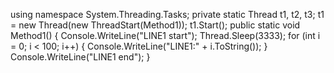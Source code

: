 using namespace System.Threading.Tasks;
private static Thread t1, t2, t3;
t1 = new Thread(new ThreadStart(Method1));
t1.Start();
public static void Method1()
        {
            Console.WriteLine("LINE1 start");
            Thread.Sleep(3333);
            for (int i = 0; i < 100; i++)
            {
                Console.WriteLine("LINE1:" + i.ToString());
            }
            Console.WriteLine("LINE1 end");
        }
